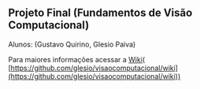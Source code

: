 ## Projeto Final (Fundamentos de Visão Computacional)

Alunos: (Gustavo Quirino, Glesio Paiva)

Para maiores informações acessar a [Wiki](https://github.com/glesio/visaocomputacional/wiki)( [https://github.com/glesio/visaocomputacional/wiki](https://github.com/glesio/visaocomputacional/wiki))
